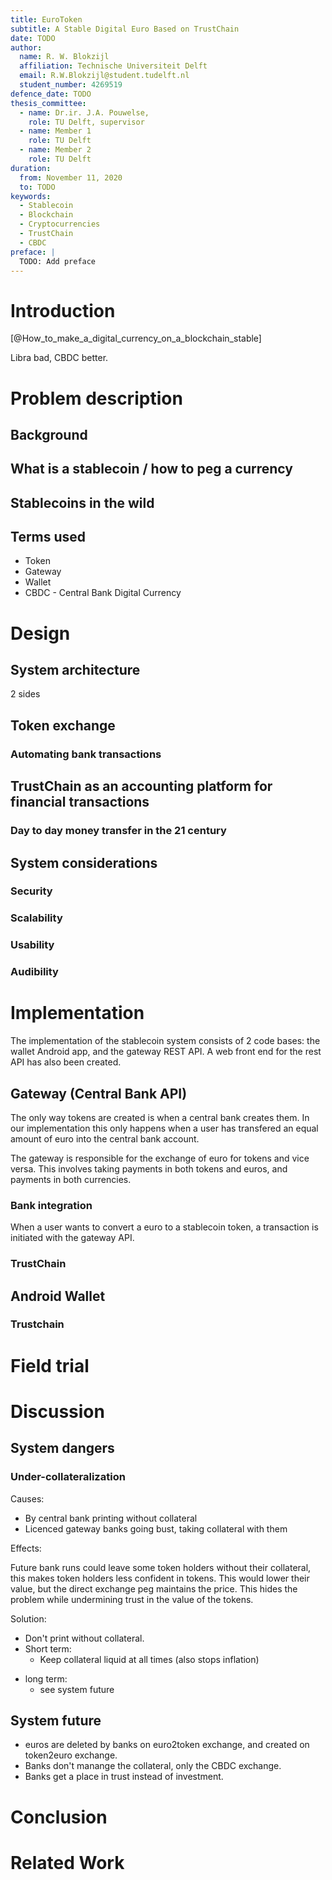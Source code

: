 ```yaml
---
title: EuroToken
subtitle: A Stable Digital Euro Based on TrustChain
date: TODO
author:
  name: R. W. Blokzijl
  affiliation: Technische Universiteit Delft
  email: R.W.Blokzijl@student.tudelft.nl
  student_number: 4269519
defence_date: TODO
thesis_committee:
  - name: Dr.ir. J.A. Pouwelse,
    role: TU Delft, supervisor
  - name: Member 1
    role: TU Delft
  - name: Member 2
    role: TU Delft
duration:
  from: November 11, 2020
  to: TODO
keywords:
  - Stablecoin
  - Blockchain
  - Cryptocurrencies
  - TrustChain
  - CBDC
preface: |
  TODO: Add preface
---
```


# Introduction

[@How_to_make_a_digital_currency_on_a_blockchain_stable]

Libra bad, CBDC better.

# Problem description

## Background

## What is a stablecoin / how to peg a currency

## Stablecoins in the wild

## Terms used

 - Token
 - Gateway
 - Wallet
 - CBDC - Central Bank Digital Currency

# Design

## System architecture

2 sides

## Token exchange

### Automating bank transactions

## TrustChain as an accounting platform for financial transactions

### Day to day money transfer in the 21 century

## System considerations

### Security

### Scalability

### Usability

### Audibility

# Implementation

The implementation of the stablecoin system consists of 2 code bases: the wallet
Android app, and the gateway REST API. A web front end for the rest API has also
been created.

## Gateway (Central Bank API)

The only way tokens are created is when a central bank creates them. In our
implementation this only happens when a user has transfered an equal amount of
euro into the central bank account.

The gateway is responsible for the exchange of euro for tokens and vice versa.
This involves taking payments in both tokens and euros, and payments in both
currencies.

### Bank integration

When a user wants to convert a euro to a stablecoin token, a transaction is
initiated with the gateway API.

### TrustChain

## Android Wallet

### Trustchain

# Field trial

# Discussion

## System dangers

### Under-collateralization

Causes:

- By central bank printing without collateral
- Licenced gateway banks going bust, taking collateral with them

Effects:

Future bank runs could leave some token holders without their collateral, this
makes token holders less confident in tokens. This would lower their value, but
the direct exchange peg maintains the price. This hides the problem while
undermining trust in the value of the tokens.

Solution:

- Don't print without collateral.
- Short term:
    * Keep collateral liquid at all times (also stops inflation)
* long term:
    + see system future

## System future

* euros are deleted by banks on euro2token exchange, and created on
token2euro exchange.
* Banks don't manange the collateral, only the CBDC exchange.
* Banks get a place in trust instead of investment.


# Conclusion

# Related Work

